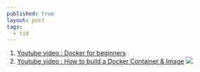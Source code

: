 ```yaml
---
published: true
layout: post
tags:
  - tid
---
```

1. [Youtube video : Docker for beginners](https://www.youtube.com/watch?v=JBtWxj9l7zM)
2. [Youtube video : How to build a Docker Container & Image](https://www.youtube.com/watch?v=K6WER0oI-qs)
![]({{site.baseurl}}/http://i.imgur.com/50bovmV.jpg)
